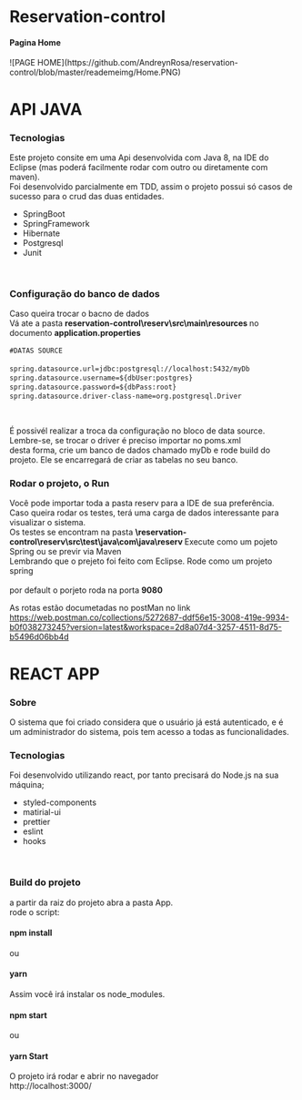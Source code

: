 # Reservation-control
<h4> Pagina Home </h4>
![PAGE HOME](https://github.com/AndreynRosa/reservation-control/blob/master/reademeimg/Home.PNG)

<h1>API JAVA</h1>

<h3> Tecnologias</h3>
Este projeto consite em uma Api desenvolvida com Java 8, na IDE do Eclipse (mas poderá facilmente rodar com outro ou diretamente com maven). </br >
Foi desenvolvido parcialmente em TDD, assim o projeto possui só casos de sucesso para o crud das duas entidades. 

<ul>
  <li>SpringBoot </li> 
   <li>SpringFramework </li>
   <li>Hibernate </li>
   <li>Postgresql </li>
   <li>Junit </li>
 </uL>
</br>
<h3>Configuração do banco de dados </h3>
Caso queira trocar o bacno de dados</br>
Vá ate a pasta <b> reservation-control\reserv\src\main\resources </b>
no documento <b>application.properties </b>

````
#DATAS SOURCE

spring.datasource.url=jdbc:postgresql://localhost:5432/myDb
spring.datasource.username=${dbUser:postgres}
spring.datasource.password=${dbPass:root}
spring.datasource.driver-class-name=org.postgresql.Driver
````
</br>

É possivél realizar a troca da configuração no bloco de data source. Lembre-se, se trocar o driver é preciso importar no poms.xml</br>
desta forma, crie um banco de dados chamado myDb e  rode build do projeto. Ele se encarregará de criar as tabelas no seu banco.
</br>

<h3> Rodar o projeto, o Run </h3>
Você pode importar toda a pasta reserv para a IDE de sua preferência. </br>
Caso queira rodar os testes, terá uma carga de dados interessante para visualizar o sistema.</br>
Os testes se encontram na pasta <b> \reservation-control\reserv\src\test\java\com\java\reserv </b>
Execute como um pojeto Spring ou se previr via Maven </br>
Lembrando que o prejeto foi feito com Eclipse.
Rode como um projeto spring 
</br>
</br>
por default o porjeto roda na porta <b>9080</b>


As rotas estão documetadas no postMan no link
<a> https://web.postman.co/collections/5272687-ddf56e15-3008-419e-9934-b0f038273245?version=latest&workspace=2d8a07d4-3257-4511-8d75-b5496d06bb4d<a/>



<h1>REACT APP</h1>
<h3> Sobre</h3>
O sistema   que foi criado considera que o usuário já está autenticado, e é um administrador do sistema, pois tem acesso a todas as funcionalidades.


<h3>Tecnologias </h3>
Foi desenvolvido utilizando react, por tanto precisará do Node.js na sua máquina;
<ul>
  <li>styled-components</li>
  <li>matirial-ui</li>
  <li>prettier</li> 
   <li>eslint </li>
   <li>hooks </li>
 </uL>
 </br>
 <h3> Build do projeto</h3>
 a partir da raiz do projeto abra a pasta App.</br>
 rode o script:</br>
<h4>npm install</h4>
 ou
<h4>yarn</h4>
 Assim você irá instalar os node_modules.</br>
<h4>npm start</h4>
 ou
 
<h4>yarn Start</h4>
 O projeto irá rodar e abrir no navegador</br>
 <a>http://localhost:3000/</a>

 
